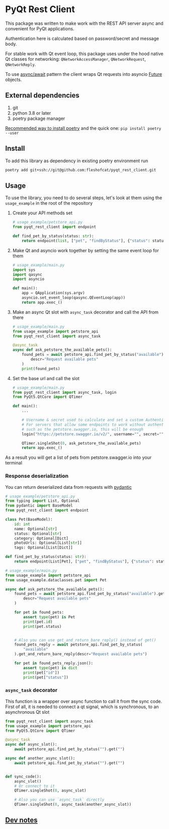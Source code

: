 # PyQt Rest Client

This package was written to make work with the REST API server async and convenient for PyQt applications.

Authentication here is calculated based on password/secret and message body.

For stable work with Qt event loop, this package uses under the hood native Qt classes for networking: `QNetworkAccessManager`, `QNetworkRequest`, `QNetworkReply`.

To use [async/await](https://iximiuz.com/en/posts/from-callback-hell-to-async-await-heaven/) pattern the client wraps Qt requests into asyncio [Future](https://docs.python.org/3/library/asyncio-future.html) objects.

## External dependencies

1. git
1. python 3.8 or later
1. poetry package manager

[Recommended way to install poetry](https://python-poetry.org/docs/#installation) and the quick one: `pip install poetry --user`

## Install

To add this library as dependency in existing poetry environment run

``` bash
poetry add git+ssh://git@github.com:fleshofcat/pyqt_rest_client.git
```

## Usage

To use the library, you need to do several steps, let's look at them using the `usage_example` in the root of the repository

1. Create your API methods set

    ``` python
    # usage_example/petstore_api.py
    from pyqt_rest_client import endpoint

    def find_pet_by_status(status: str):
        return endpoint(list, ["pet", "findByStatus"], {"status": status})
    ```

1. Make Qt and asyncio work together by setting the same event loop for them

    ``` python
    # usage_example/main.py
    import sys
    import qasync
    import asyncio

    def main():
        app = QApplication(sys.argv)
        asyncio.set_event_loop(qasync.QEventLoop(app))
        return app.exec_()
    ```

1. Make an async Qt slot with `async_task` decorator and call the API from there

    ``` python
    # usage_example/main.py
    from usage_example import petstore_api
    from pyqt_rest_client import async_task

    @async_task
    async def ask_petstore_the_available_pets():
        found_pets = await petstore_api.find_pet_by_status("available").get(
            descr="Request available pets"
        )
        print(found_pets)
    ```

1. Set the base url and call the slot

    ``` python
    # usage_example/main.py
    from pyqt_rest_client import async_task, login
    from PyQt5.QtCore import QTimer

    def main():
        ...

        # Username & secret used to calculate and set a custom Authentication header
        # For servers that allow some endpoints to work without authentication,
        # such as the petstore.swagger.io, this will be enough
        login("https://petstore.swagger.io/v2/", username="", secret="")

        QTimer.singleShot(0, ask_petstore_the_available_pets)
        return app.exec_()
    ```

As a result you will get a list of pets from petstore.swagger.io into your terminal

### Response deserialization

You can return deserialized data from requests with [pydantic](https://pydantic-docs.helpmanual.io/)

``` python
# usage_example/petstore_api.py
from typing import List, Optional
from pydantic import BaseModel
from pyqt_rest_client import endpoint

class Pet(BaseModel):
    id: int
    name: Optional[str]
    status: Optional[str]
    category: Optional[Dict]
    photoUrls: Optional[List[str]]
    tags: Optional[List[Dict]]

def find_pet_by_status(status: str):
    return endpoint(List[Pet], ["pet", "findByStatus"], {"status": status})
```

``` python
# usage_example/main.py
from usage_example import petstore_api
from usage_example.dataclasses.pet import Pet

async def ask_petstore_the_available_pets():
    found_pets = await petstore_api.find_pet_by_status("available").get(
        descr="Request available pets"
    )

    for pet in found_pets:
        assert type(pet) is Pet
        print(pet.id)
        print(pet.status)


    # Also you can use get_and_return_bare_reply() instead of get()
    found_pets_reply = await petstore_api.find_pet_by_status(
        "available"
    ).get_and_return_bare_reply(descr="Request available pets")

    for pet in found_pets_reply.json():
        assert type(pet) is dict
        print(pet["id"])
        print(pet["status"])
```

### `async_task` decorator

This function is a wrapper over async function to call it from the sync code. First of all, it is needed to connect a qt signal, which is synchronous, to an asynchronous Qt slot

``` python
from pyqt_rest_client import async_task
from usage_example import petstore_api
from PyQt5.QtCore import QTimer

@async_task
async def async_slot():
    await petstore_api.find_pet_by_status("").get("")

async def another_async_slot():
    await petstore_api.find_pet_by_status("").get("")


def sync_code():
    async_slot()
    # Or connect to it
    QTimer.singleShot(0, async_slot)

    # Also you can use `async_task` directly
    QTimer.singleShot(0, async_task(another_async_slot))
```

## [Dev notes](doc/dev_notes.md)
